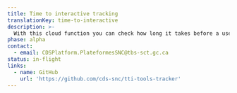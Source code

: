 ```yaml
---
title: Time to interactive tracking
translationKey: time-to-interactive
description: >-
  With this cloud function you can check how long it takes before a user can interact with your website from the time they request the page. This allows you to track time to interactive metrics for your website as you develop ensuring that your webpage will provide a great user experience to users on slower connections. 
phase: alpha
contact:
  - email: CDSPlatform.PlateformesSNC@tbs-sct.gc.ca
status: in-flight
links:
  - name: GitHub
    url: 'https://github.com/cds-snc/tti-tools-tracker'
---
```


